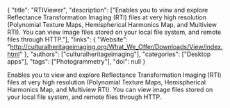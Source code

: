 {
  "title": "RTIViewer",
  "description": ["Enables you to view and explore Reflectance Transformation Imaging (RTI) files at very high resolution (Polynomial Texture Maps, Hemispherical Harmonics Map, and Multiview RTI). You can view image files stored on your local file system, and remote files through HTTP."],
  "links": {
    "Website": "http://culturalheritageimaging.org/What_We_Offer/Downloads/View/index.html"
  },
  "authors": ["culturalheritageimaging"],
  "categories": ["Desktop apps"],
  "tags": ["Photogrammetry"],
  "doi": null
}

<!-- Generated by csv2md.R – do not edit by hand -->

Enables you to view and explore Reflectance Transformation Imaging (RTI) files at very high resolution (Polynomial Texture Maps, Hemispherical Harmonics Map, and Multiview RTI). You can view image files stored on your local file system, and remote files through HTTP.